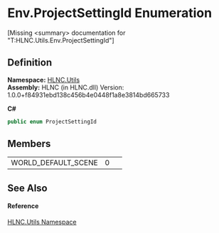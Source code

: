 # Env.ProjectSettingId Enumeration


\[Missing &lt;summary&gt; documentation for "T:HLNC.Utils.Env.ProjectSettingId"\]



## Definition
**Namespace:** <a href="N_HLNC_Utils">HLNC.Utils</a>  
**Assembly:** HLNC (in HLNC.dll) Version: 1.0.0+f84931ebd138c456b4e0448f1a8e3814bd665733

**C#**
``` C#
public enum ProjectSettingId
```



## Members
<table>
<tr>
<td>WORLD_DEFAULT_SCENE</td>
<td>0</td>
<td> </td></tr>
</table>

## See Also


#### Reference
<a href="N_HLNC_Utils">HLNC.Utils Namespace</a>  
